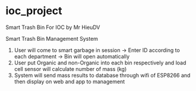 # ioc_project
Smart Trash Bin For IOC by Mr HieuDV

Smart Trash Bin Management System
1. User will come to smart garbage in session -> Enter ID according to each department -> Bin will open automatically 
2. User put Organic and non-Organic into each bin respectively and load cell sensor will calculate number of mass (kg) 
3. System will send mass results to database through wifi of ESP8266 and then display on web and app to management 
